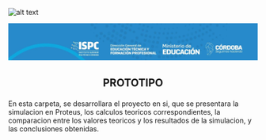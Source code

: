 ![alt text](src/LogoEM.JPG)

![Descripción de la imagen](../src/encabezado.jpg)


## <p style="text-align: center;">PROTOTIPO</p>

En esta carpeta, se desarrollara el proyecto en si, que se presentara la simulacion en Proteus, los calculos teoricos correspondientes, la comparacion entre los valores teoricos y los resultados de la simulacion, y las conclusiones obtenidas.